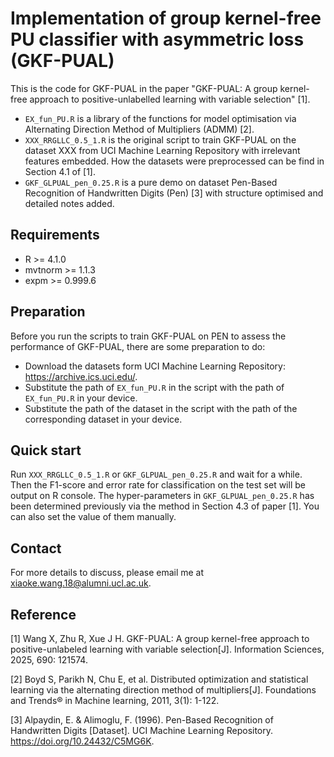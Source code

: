 # Implementation of group kernel-free PU classifier with asymmetric loss (GKF-PUAL)
This is the code for GKF-PUAL in the paper "GKF-PUAL: A group kernel-free approach to positive-unlabelled learning with variable selection" [1].

* ```EX_fun_PU.R``` is a library of the functions for model optimisation via Alternating Direction Method of Multipliers (ADMM) [2].
* ```XXX_RRGLLC_0.5_1.R``` is the original script to train GKF-PUAL on the dataset XXX from UCI Machine Learning Repository with irrelevant features embedded. How the datasets were preprocessed can be find in Section 4.1 of [1].
* ```GKF_GLPUAL_pen_0.25.R``` is a pure demo on dataset Pen-Based Recognition of Handwritten Digits (Pen) [3] with structure optimised and detailed notes added.

## Requirements
* R >= 4.1.0
* mvtnorm >= 1.1.3
* expm >= 0.999.6


## Preparation
Before you run the scripts to train GKF-PUAL on PEN to assess the performance of GKF-PUAL, there are some preparation to do:
* Download the datasets form UCI Machine Learning Repository: https://archive.ics.uci.edu/.
* Substitute the path of ```EX_fun_PU.R``` in the script with the path of ```EX_fun_PU.R``` in your device. 
* Substitute the path of the dataset in the script with the path of the corresponding dataset in your device. 


## Quick start
Run ```XXX_RRGLLC_0.5_1.R``` or ```GKF_GLPUAL_pen_0.25.R``` and wait for a while. Then the F1-score and error rate for classification on the test set will be output on R console. The hyper-parameters in ```GKF_GLPUAL_pen_0.25.R``` has been determined previously via the method in Section 4.3 of paper [1]. You can also set the value of them manually.


## Contact
For more details to discuss, please email me at xiaoke.wang.18@alumni.ucl.ac.uk.

## Reference

[1] Wang X, Zhu R, Xue J H. GKF-PUAL: A group kernel-free approach to positive-unlabeled learning with variable selection[J]. Information Sciences, 2025, 690: 121574.

[2] Boyd S, Parikh N, Chu E, et al. Distributed optimization and statistical learning via the alternating direction method of multipliers[J]. Foundations and Trends® in Machine learning, 2011, 3(1): 1-122.

[3] Alpaydin, E. & Alimoglu, F. (1996). Pen-Based Recognition of Handwritten Digits [Dataset]. UCI Machine Learning Repository. https://doi.org/10.24432/C5MG6K.
